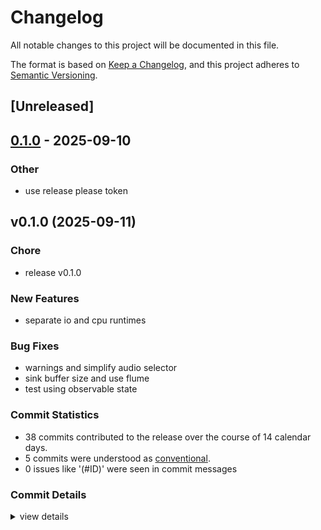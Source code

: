 # Changelog

All notable changes to this project will be documented in this file.

The format is based on [Keep a Changelog](https://keepachangelog.com/en/1.0.0/),
and this project adheres to [Semantic Versioning](https://semver.org/spec/v2.0.0.html).

## [Unreleased]

## [0.1.0](https://github.com/PulseBeamDev/pulsebeam/releases/tag/pulsebeam-runtime-v0.1.0) - 2025-09-10

### Other

- use release please token

## v0.1.0 (2025-09-11)

### Chore

 - <csr-id-f5b95d1f0192d19731a1ec8846ff70059f75682b/> release v0.1.0

### New Features

 - <csr-id-cad7b8f249b54d63e203bc7f2e35fe24098d0a7c/> separate io and cpu runtimes

### Bug Fixes

 - <csr-id-37e49a5feff56268647c8b6a2ce23aaac4f550cc/> warnings and simplify audio selector
 - <csr-id-bd715935ca57b76a93a0c8dc791401f3f5c37f91/> sink buffer size and use flume
 - <csr-id-cba67ea2c5f0b59d82e9817567688a9dc3157a6c/> test using observable state

### Commit Statistics

<csr-read-only-do-not-edit/>

 - 38 commits contributed to the release over the course of 14 calendar days.
 - 5 commits were understood as [conventional](https://www.conventionalcommits.org).
 - 0 issues like '(#ID)' were seen in commit messages

### Commit Details

<csr-read-only-do-not-edit/>

<details><summary>view details</summary>

 * **Uncategorized**
    - Merge pull request #1 from PulseBeamDev/release-plz-2025-09-10T17-40-26Z ([`896b23c`](https://github.com/PulseBeamDev/pulsebeam/commit/896b23c243113dd1a2a521dbc273597feb165a29))
    - Disable publish ([`2193397`](https://github.com/PulseBeamDev/pulsebeam/commit/2193397f2002bedcd7acd61eb46ce0755bf951ce))
    - Release v0.1.0 ([`f5b95d1`](https://github.com/PulseBeamDev/pulsebeam/commit/f5b95d1f0192d19731a1ec8846ff70059f75682b))
    - Warnings and simplify audio selector ([`37e49a5`](https://github.com/PulseBeamDev/pulsebeam/commit/37e49a5feff56268647c8b6a2ce23aaac4f550cc))
    - Create LICENSE ([`fb10cfd`](https://github.com/PulseBeamDev/pulsebeam/commit/fb10cfd846e58bf0573f14f9e3af241c64fed86d))
    - Separate io and cpu runtimes ([`cad7b8f`](https://github.com/PulseBeamDev/pulsebeam/commit/cad7b8f249b54d63e203bc7f2e35fe24098d0a7c))
    - Revert flume ([`8fceb90`](https://github.com/PulseBeamDev/pulsebeam/commit/8fceb90b045175f59bd40dbf56165dab6cb49be7))
    - Sink buffer size and use flume ([`bd71593`](https://github.com/PulseBeamDev/pulsebeam/commit/bd715935ca57b76a93a0c8dc791401f3f5c37f91))
    - Increase buffer size and add debug logs ([`5fa270b`](https://github.com/PulseBeamDev/pulsebeam/commit/5fa270b3ca53d9d29f462ad817d577af1dd69dc9))
    - Add actor id to tracing span ([`60e96b4`](https://github.com/PulseBeamDev/pulsebeam/commit/60e96b4c8325a464050d13a6a0fcaaec16190146))
    - Use actor_loop macro to implement ([`fe0cc14`](https://github.com/PulseBeamDev/pulsebeam/commit/fe0cc14fe0c76b057bd125e0f7b3f8c84817bd7f))
    - Init actor_loop macro ([`b011f76`](https://github.com/PulseBeamDev/pulsebeam/commit/b011f76ea244f9a09362c28bd90c51cabf362038))
    - Rename actor id to meta ([`bc14003`](https://github.com/PulseBeamDev/pulsebeam/commit/bc14003e6f1740888eb9c89f606eb061d745404b))
    - Add actor_id to handle ([`6da83fe`](https://github.com/PulseBeamDev/pulsebeam/commit/6da83febe06e9d84e9dcb96418817b65f537f008))
    - Test using observable state ([`cba67ea`](https://github.com/PulseBeamDev/pulsebeam/commit/cba67ea2c5f0b59d82e9817567688a9dc3157a6c))
    - Init spawn api instead ([`fb32908`](https://github.com/PulseBeamDev/pulsebeam/commit/fb32908f9569fe9fa58064947a67d06c40a79a4b))
    - Decouple state from actor for observability in testing ([`6076f5e`](https://github.com/PulseBeamDev/pulsebeam/commit/6076f5eef6c22f97eb5d4a267ab3399ec0eaf73a))
    - Init room test with simulation ([`ddf2d7a`](https://github.com/PulseBeamDev/pulsebeam/commit/ddf2d7a1ad4d94a940466e901faa5d6c593f77ab))
    - Init test stub ([`280b426`](https://github.com/PulseBeamDev/pulsebeam/commit/280b4266cb69b63378faffd7b56334097043f2c1))
    - More flexible actor trait ([`227873e`](https://github.com/PulseBeamDev/pulsebeam/commit/227873e7748e00067c468563cd032c774b4c438d))
    - Stub out main for now ([`21990a1`](https://github.com/PulseBeamDev/pulsebeam/commit/21990a12c8ce63bb0548935734e08ba23ae39bb1))
    - Use actorfactory prepare and relax trait constraints ([`9318088`](https://github.com/PulseBeamDev/pulsebeam/commit/9318088754dc9b31db0f2ffdc545c3f906ba8676))
    - Init actor factory ([`fc252be`](https://github.com/PulseBeamDev/pulsebeam/commit/fc252be397d6d94b3d84609187beb5584fb391dd))
    - Stub out interceptor ([`1939f1d`](https://github.com/PulseBeamDev/pulsebeam/commit/1939f1db4be6ec207bdeca05f66f346aca10f031))
    - Init interceptor ([`06b7f97`](https://github.com/PulseBeamDev/pulsebeam/commit/06b7f97473997a5a6dc882155553624877b46ee0))
    - Use runner concept ([`3a0c0f5`](https://github.com/PulseBeamDev/pulsebeam/commit/3a0c0f5bb79f5cd6d571c6cf73fc7de55491747f))
    - Compilable ([`c96dcaf`](https://github.com/PulseBeamDev/pulsebeam/commit/c96dcafe442cae75c3f816ce34af4f118a920835))
    - Add spawn config ([`4f310e6`](https://github.com/PulseBeamDev/pulsebeam/commit/4f310e6988af585f6532487c4096eaea5783f846))
    - Refactor controller and room ([`2d09fbd`](https://github.com/PulseBeamDev/pulsebeam/commit/2d09fbd54d45e6506bf9191139f56475bd5f4c84))
    - Rng -> rand runtime ([`09d67b4`](https://github.com/PulseBeamDev/pulsebeam/commit/09d67b4840295251c4628530750cfaef4028fe2e))
    - Introduce system_ctx and remove other hooks ([`ae8f8f4`](https://github.com/PulseBeamDev/pulsebeam/commit/ae8f8f449caec870882434680f897a9d02afab5c))
    - Add prelude and convert more actors ([`c64b2bb`](https://github.com/PulseBeamDev/pulsebeam/commit/c64b2bb2a8ba4bdd955d7798f788f922622e0142))
    - Replace some participant stuff ([`e2f029a`](https://github.com/PulseBeamDev/pulsebeam/commit/e2f029a59a17a8406c173fbfaf0d7c888aa591ae))
    - Add ActorContext to runtime ([`7f15fab`](https://github.com/PulseBeamDev/pulsebeam/commit/7f15fabcb511f2e0e27d55d4fb5754a9975eba22))
    - Refactor source and sink ([`38747f3`](https://github.com/PulseBeamDev/pulsebeam/commit/38747f3bb83f802ed4cb8e369c08525660193eae))
    - Init runtime refactor ([`87b5b20`](https://github.com/PulseBeamDev/pulsebeam/commit/87b5b20766776e131aedad4df6cc160a48ea22ac))
    - Add a simple proxy to UDP interface ([`860af39`](https://github.com/PulseBeamDev/pulsebeam/commit/860af39962702fb9d0c407e8562cf3e7ab4e94fe))
    - Init net runtime ([`88b265e`](https://github.com/PulseBeamDev/pulsebeam/commit/88b265efb9158a557619fc056a50c8514bc32499))
</details>

